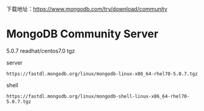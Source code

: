 下载地址：https://www.mongodb.com/try/download/community

# MongoDB Community Server

5.0.7 readhat/centos7.0 tgz

server

```
https://fastdl.mongodb.org/linux/mongodb-linux-x86_64-rhel70-5.0.7.tgz
```

shell

```
https://fastdl.mongodb.org/linux/mongodb-shell-linux-x86_64-rhel70-5.0.7.tgz
```

